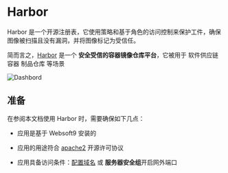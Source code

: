 # Harbor

Harbor 是一个开源注册表，它使用策略和基于角色的访问控制来保护工件，确保图像被扫描且没有漏洞，并将图像标记为受信任。

简而言之，[Harbor](https://goharbor.io/) 是一个 **安全受信的容器镜像仓库平台**，它被用于 软件供应链 容器 制品仓库  等场景


![Dashbord](https://libs.websoft9.com/Websoft9/DocsPicture/zh/harbor/harbor-gui-websoft9.png)


## 准备

在参阅本文档使用 Harbor 时，需要确保如下几点：

- 应用是基于 Websoft9 安装的

- 应用的用途符合 [apache2](https://opensource.org/licenses/Apache-2.0) 开源许可协议

- 应用具备访问条件：[配置域名](./guide/appsetdomain) 或 **服务器安全组**开启网外端口